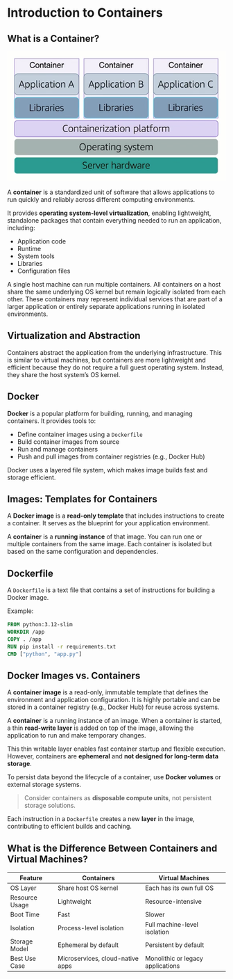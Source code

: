 
# Introduction to Containers

## What is a Container?

![container.png](container.png)

A **container** is a standardized unit of software that allows applications to run quickly and reliably across different 
computing environments.

It provides **operating system-level virtualization**, enabling lightweight, standalone packages that contain everything 
needed to run an application, including:

- Application code
- Runtime
- System tools
- Libraries
- Configuration files

A single host machine can run multiple containers. All containers on a host share the same underlying OS kernel but 
remain logically isolated from each other. These containers may represent individual services that are part of a larger 
application or entirely separate applications running in isolated environments.


## Virtualization and Abstraction

Containers abstract the application from the underlying infrastructure. This is similar to virtual machines, but 
containers are more lightweight and efficient because they do not require a full guest operating system. Instead, they 
share the host system’s OS kernel.


## Docker

**Docker** is a popular platform for building, running, and managing containers. It provides tools to:

- Define container images using a `Dockerfile`
- Build container images from source
- Run and manage containers
- Push and pull images from container registries (e.g., Docker Hub)

Docker uses a layered file system, which makes image builds fast and storage efficient.


## Images: Templates for Containers

A **Docker image** is a **read-only template** that includes instructions to create a container. It serves as the 
blueprint for your application environment.

A **container** is a **running instance** of that image. You can run one or multiple containers from the same image. 
Each container is isolated but based on the same configuration and dependencies.


## Dockerfile

A `Dockerfile` is a text file that contains a set of instructions for building a Docker image.

Example:

```Dockerfile
FROM python:3.12-slim
WORKDIR /app
COPY . /app
RUN pip install -r requirements.txt
CMD ["python", "app.py"]
```

## Docker Images vs. Containers

A **container image** is a read-only, immutable template that defines the environment and application configuration. It 
is highly portable and can be stored in a container registry (e.g., Docker Hub) for reuse across systems.

A **container** is a running instance of an image. When a container is started, a thin **read-write layer** is added on 
top of the image, allowing the application to run and make temporary changes.

This thin writable layer enables fast container startup and flexible execution. However, containers are **ephemeral** 
and **not designed for long-term data storage**.

To persist data beyond the lifecycle of a container, use **Docker volumes** or external storage systems.

> Consider containers as **disposable compute units**, not persistent storage solutions.

Each instruction in a `Dockerfile` creates a new **layer** in the image, contributing to efficient builds and caching.


## What is the Difference Between Containers and Virtual Machines?

| Feature           | Containers                          | Virtual Machines                    |
|-------------------|-------------------------------------|-------------------------------------|
| OS Layer          | Share host OS kernel                | Each has its own full OS            |
| Resource Usage    | Lightweight                         | Resource-intensive                  |
| Boot Time         | Fast                                | Slower                              |
| Isolation         | Process-level isolation             | Full machine-level isolation        |
| Storage Model     | Ephemeral by default                | Persistent by default               |
| Best Use Case     | Microservices, cloud-native apps    | Monolithic or legacy applications   |

